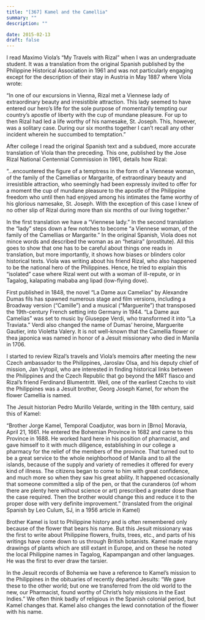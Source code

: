 ```yaml
---
title: "[367] Kamel and the Camellia"
summary: ""
description: ""

date: 2015-02-13
draft: false
---
```


I read Maximo Viola’s “My Travels with Rizal” when I was an undergraduate student. It was a translation from the original Spanish published by the Philippine Historical Association in 1961 and was not particularly engaging except for the description of their stay in Austria in May 1887 where Viola wrote:

“In one of our excursions in Vienna, Rizal met a Viennese lady of extraordinary beauty and irresistible attraction. This lady seemed to have entered our hero’s life for the sole purpose of momentarily tempting our country’s apostle of liberty with the cup of mundane pleasure. For up to then Rizal had led a life worthy of his namesake, St. Joseph. This, however, was a solitary case. During our six months together I can’t recall any other incident wherein he succumbed to temptation.”

After college I read the original Spanish text and a subdued, more accurate translation of Viola than the preceding. This one, published by the Jose Rizal National Centennial Commission in 1961, details how Rizal:

“…encountered the figure of a temptress in the form of a Viennese woman, of the family of the Camellias or Margarite, of extraordinary beauty and irresistible attraction, who seemingly had been expressly invited to offer for a moment the cup of mundane pleasure to the apostle of the Philippine freedom who until then had enjoyed among his intimates the fame worthy of his glorious namesake, St. Joseph. With the exception of this case I knew of no other slip of Rizal during more than six months of our living together.”

In the first translation we have a “Viennese lady.” In the second translation the “lady” steps down a few notches to become “a Viennese woman, of the family of the Camellias or Margarite.” In the original Spanish, Viola does not mince words and described the woman as an “hetaira” (prostitute). All this goes to show that one has to be careful about things one reads in translation, but more importantly, it shows how biases or blinders color historical texts. Viola was writing about his friend Rizal, who also happened to be the national hero of the Philippines. Hence, he tried to explain this “isolated” case where Rizal went out with a woman of ill-repute, or in Tagalog, kalapating mababa ang lipad (low-flying dove).

First published in 1848, the novel “La Dame aux Camelias” by Alexandre Dumas fils has spawned numerous stage and film versions, including a Broadway version (“Camille”) and a musical (“Marguerite”) that transposed the 19th-century French setting into Germany in 1944. “La Dame aux Camelias” was set to music by Giuseppe Verdi, who transformed it into “La Traviata.” Verdi also changed the name of Dumas’ heroine, Marguerite Gautier, into Violetta Valery. It is not well-known that the Camellia flower or thea japonica was named in honor of a Jesuit missionary who died in Manila in 1706.

I started to review Rizal’s travels and Viola’s memoirs after meeting the new Czech ambassador to the Philippines, Jaroslav Olsa, and his deputy chief of mission, Jan Vytopil, who are interested in finding historical links between the Philippines and the Czech Republic that go beyond the MRT fiasco and Rizal’s friend Ferdinand Blumentritt. Well, one of the earliest Czechs to visit the Philippines was a Jesuit brother, Georg Joseph Kamel, for whom the flower Camellia is named.

The Jesuit historian Pedro Murillo Velarde, writing in the 18th century, said this of Kamel:

“Brother Jorge Kamel, Temporal Coadjutor, was born in [Brno] Moravia, April 21, 1661. He entered the Bohemian Province in 1682 and came to this Province in 1688. He worked hard here in his position of pharmacist, and gave himself to it with much diligence, establishing in our college a pharmacy for the relief of the members of the province. That turned out to be a great service to the whole neighborhood of Manila and to all the islands, because of the supply and variety of remedies it offered for every kind of illness. The citizens began to come to him with great confidence, and much more so when they saw his great ability. It happened occasionally that someone committed a slip of the pen, or that the curanderos (of whom there are plenty here without science or art) prescribed a greater dose than the case required. Then the brother would change this and reduce it to the proper dose with very definite improvement.” (translated from the original Spanish by Leo Culum, SJ, in a 1956 article in Kamel)

Brother Kamel is lost to Philippine history and is often remembered only because of the flower that bears his name. But this Jesuit missionary was the first to write about Philippine flowers, fruits, trees, etc., and parts of his writings have come down to us through British botanists. Kamel made many drawings of plants which are still extant in Europe, and on these he noted the local Philippine names in Tagalog, Kapampangan and other languages. He was the first to ever draw the tarsier.

In the Jesuit records of Bohemia we have a reference to Kamel’s mission to the Philippines in the obituaries of recently departed Jesuits: “We gave these to the other world; but one we transferred from the old world to the new, our Pharmacist, found worthy of Christ’s holy missions in the East Indies.” We often think badly of religious in the Spanish colonial period, but Kamel changes that. Kamel also changes the lewd connotation of the flower with his name.
